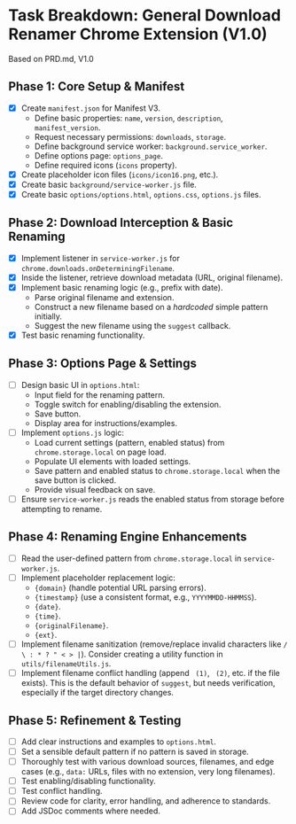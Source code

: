 # Task Breakdown: General Download Renamer Chrome Extension (V1.0)

Based on PRD.md, V1.0

## Phase 1: Core Setup & Manifest

- [x] Create `manifest.json` for Manifest V3.
    - Define basic properties: `name`, `version`, `description`, `manifest_version`.
    - Request necessary permissions: `downloads`, `storage`.
    - Define background service worker: `background.service_worker`.
    - Define options page: `options_page`.
    - Define required icons (`icons` property).
- [x] Create placeholder icon files (`icons/icon16.png`, etc.).
- [x] Create basic `background/service-worker.js` file.
- [x] Create basic `options/options.html`, `options.css`, `options.js` files.

## Phase 2: Download Interception & Basic Renaming

- [x] Implement listener in `service-worker.js` for `chrome.downloads.onDeterminingFilename`.
- [x] Inside the listener, retrieve download metadata (URL, original filename).
- [x] Implement basic renaming logic (e.g., prefix with date).
    - Parse original filename and extension.
    - Construct a new filename based on a *hardcoded* simple pattern initially.
    - Suggest the new filename using the `suggest` callback.
- [x] Test basic renaming functionality.

## Phase 3: Options Page & Settings

- [ ] Design basic UI in `options.html`:
    - Input field for the renaming pattern.
    - Toggle switch for enabling/disabling the extension.
    - Save button.
    - Display area for instructions/examples.
- [ ] Implement `options.js` logic:
    - Load current settings (pattern, enabled status) from `chrome.storage.local` on page load.
    - Populate UI elements with loaded settings.
    - Save pattern and enabled status to `chrome.storage.local` when the save button is clicked.
    - Provide visual feedback on save.
- [ ] Ensure `service-worker.js` reads the enabled status from storage before attempting to rename.

## Phase 4: Renaming Engine Enhancements

- [ ] Read the user-defined pattern from `chrome.storage.local` in `service-worker.js`.
- [ ] Implement placeholder replacement logic:
    - `{domain}` (handle potential URL parsing errors).
    - `{timestamp}` (use a consistent format, e.g., `YYYYMMDD-HHMMSS`).
    - `{date}`.
    - `{time}`.
    - `{originalFilename}`.
    - `{ext}`.
- [ ] Implement filename sanitization (remove/replace invalid characters like `/ \ : * ? " < > |`). Consider creating a utility function in `utils/filenameUtils.js`.
- [ ] Implement filename conflict handling (append ` (1)`, ` (2)`, etc. if the file exists). This is the default behavior of `suggest`, but needs verification, especially if the target directory changes.

## Phase 5: Refinement & Testing

- [ ] Add clear instructions and examples to `options.html`.
- [ ] Set a sensible default pattern if no pattern is saved in storage.
- [ ] Thoroughly test with various download sources, filenames, and edge cases (e.g., `data:` URLs, files with no extension, very long filenames).
- [ ] Test enabling/disabling functionality.
- [ ] Test conflict handling.
- [ ] Review code for clarity, error handling, and adherence to standards.
- [ ] Add JSDoc comments where needed. 